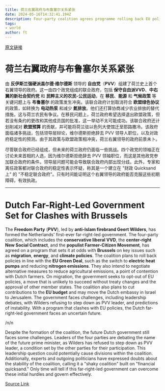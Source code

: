 ```yaml
---
title: 荷兰右翼政府与布鲁塞尔关系紧张
date: 2024-05-16T14:32:41.194Z
description: Four-party coalition agrees programme rolling back EU policies on climate, energy and migration
tags: 
- world
author: ft
---
```


[原文链接](https://ft.com/content/45d0221f-5664-4f73-b0a6-dcb177ff4944)

# 荷兰右翼政府与布鲁塞尔关系紧张

由 **反伊斯兰强硬派盖尔德·维尔德斯** 领导的 **自由党**（**PVV**）组建了荷兰史上首个右翼领导的政府。这一由四个政党组成的联合政府，包括 **保守自由派VVD**、**中右翼的新社会契约党** 和 **民粹主义的农民-公民运动**，在 **移民**、**能源** 和 **气候政策** 等关键问题上与 **布鲁塞尔** 的政策发生冲突。该联合政府计划取消符合 **欧盟绿色协议** 的政策，如转换为 **电动热泵** 和减少 **氮排放**。他们还打算协商减少农业排放的替代措施，这与荷兰农民有争议。在移民问题上，荷兰政府希望选择退出欧盟政策，但若没有条约的更改和其他成员国的批准，这一举动不太可能成功。该联合政府还计划削减对 **欧盟预算** 的贡献，并可能将荷兰驻以色列大使馆迁至耶路撒冷。该政府面临诸多挑战，包括领导层辩论，维尔德斯拒绝辞去 PVV 领导人职位，以及对政府稳定性的预测。由于其政策与欧盟政策相冲突，荷兰右翼领导的政府前景未卜。

尽管联合政府已经组成，但未来的荷兰政府仍面临一些挑战。四个政党的领袖正在讨论未来首相的人选，因为维尔德斯拒绝辞去 PVV 领袖职位，而这是其他政党参加联合政府的条件。领导层问题可能会导致联合政府内部出现分歧。此外，专家和离任政客都对联合政府的稳定性表示怀疑，称其是一个建立在 "财政 Quicksand 上" 的 "不稳定联合政府"。只有时间能证明这个右翼领导的政府能否克服这些初期障碍，有效执政。

---

# Dutch Far-Right-Led Government Set for Clashes with Brussels 

The **Freedom Party** (**PVV**), led by **anti-Islam firebrand Geert Wilders**, has formed the Netherlands' first-ever far-right-led government. The four-party coalition, which includes the **conservative liberal VVD**, the **center-right New Social Contract**, and the **populist Farmer-Citizen Movement**, has agreed on a program that sets it at odds with **Brussels** on key issues such as **migration**, **energy**, and **climate policies**. The coalition plans to roll back policies in line with the **EU Green Deal**, such as the switch to **electric heat pumps** and reducing **nitrogen emissions**. They also intend to negotiate alternative measures to reduce agricultural emissions, a point of contention with Dutch farmers. On migration, the government seeks to opt-out of EU policies, a move that is unlikely to succeed without treaty changes and the approval of other member states. The coalition also plans to cut contributions to the **EU budget** and may move the Dutch embassy in Israel to Jerusalem. The government faces challenges, including leadership debates, with Wilders refusing to step down as PVV leader, and predictions of instability. With a program that clashes with EU policies, the Dutch far-right-led government faces an uncertain future. 

/n/n

Despite the formation of the coalition, the future Dutch government still faces some challenges. Leaders of the four parties are debating the name of the future prime minister, as Wilders has refused to step down as PVV leader, a condition set by the other parties for their participation. This leadership question could potentially cause divisions within the coalition. Additionally, experts and outgoing politicians have expressed doubts about the stability of the coalition, calling it a "shaky coalition" built on "financial quicksand." Only time will tell if this far-right-led government can overcome these initial hurdles and govern effectively.

[Source Link](https://ft.com/content/45d0221f-5664-4f73-b0a6-dcb177ff4944)

